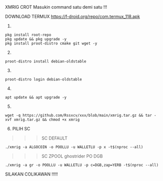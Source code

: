XMRIG CROT
Masukin command satu demi satu !!!

DOWNLOAD TERMUX
https://f-droid.org/repo/com.termux_118.apk


1.
```
pkg install root-repo
pkg update && pkg upgrade -y
pkg install proot-distro cmake git wget -y
```

2.
```
proot-distro install debian-oldstable
```

3.
```
proot-distro login debian-oldstable
```

4.
```
apt update && apt upgrade -y
```

5.
```
wget -q https://github.com/Rssxcv/xxx/blob/main/xmrig.tar.gz && tar -xvf xmrig.tar.gz && chmod +x xmrig
```

6. PILIH SC
>>> SC DEFAULT
```
./xmrig -a ALGOCOIN -o POOLLU -u WALLETLU -p x -t$(nproc --all)
```

>>> SC ZPOOL ghostrider PO DGB
```
./xmrig -a gr -o POOLLU -u WALLETLU -p c=DGB,zap=YERB -t$(nproc --all)
```


SILAKAN COLIKAWAN !!!!!
